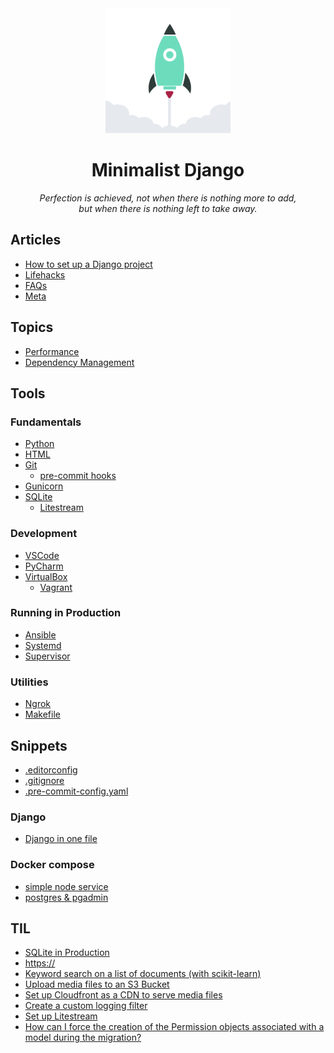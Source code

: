 
<div align="center">
  <img width="200" src="https://raw.githubusercontent.com/ViggieM/minimalistdjango/main/media/django-rocket.svg" alt="django rocket">
</div>

<h1 align="center">Minimalist Django</h1>

<p align="center">
  <i>Perfection is achieved, not when there is nothing more to add, <br> but when there is nothing left to take away.</i>
</p>

## Articles

* [How to set up a Django project](articles/create-a-django-project.md)
* [Lifehacks](articles/lifehacks.md)
* [FAQs](articles/FAQs.md)
* [Meta](articles/meta.md)

## Topics

* [Performance](topics/performance.md)
* [Dependency Management](topics/dependency-management.md)

## Tools

### Fundamentals
* [Python](tools/python.md)
* [HTML](tools/HTML.md)
* [Git](tools/git.md)
  * [pre-commit hooks](tools/pre-commit.md)
* [Gunicorn](tools/gunicorn.md)
* [SQLite](tools/sqlite.md)
  * [Litestream](tools/litestream.md)

### Development
* [VSCode](tools/vscode.md)
* [PyCharm](tools/pycharm.md)
* [VirtualBox](tools/virtualbox.md)
  * [Vagrant](tools/vagrant.md)

### Running in Production
* [Ansible](tools/ansible.md)
* [Systemd](tools/systemd.md)
* [Supervisor](tools/supervisor.md)

### Utilities
* [Ngrok](tools/ngrok.md)
* [Makefile](tools/makefile.md)

## Snippets

* [.editorconfig](snippets/.editorconfig)
* [.gitignore](snippets/.gitignore)
* [.pre-commit-config.yaml](snippets/.pre-commit-config.yaml)

### Django

* [Django in one file](snippets/django-onefile-project-template.md)

### Docker compose

* [simple node service](snippets/docker-compose-node.yaml)
* [postgres & pgadmin](snippets/docker-compose-postgres.yaml)

## TIL

* [SQLite in Production](TIL/2023-06-18-sqlite-in-production.md)
* [https://](TIL/2023-07-26-https.md)
* [Keyword search on a list of documents (with scikit-learn)](TIL/2024-04-25-search-documents-with-scikit-learn.ipynb)
* [Upload media files to an S3 Bucket](TIL/2024-05-24-media-upload-to-s3-bucket.md)
* [Set up Cloudfront as a CDN to serve media files](TIL/2024-05-27-serve-media-files-from-s3-bucket-through-cloudfront.md)
* [Create a custom logging filter](TIL/2024-06-05-python-logging-custom-filter.md)
* [Set up Litestream](TIL/2024-06-15-setup-litestream.md)
* [How can I force the creation of the Permission objects associated with a model during the migration?](TIL/2024-07-31-emit-post-migrate-signal.md)

